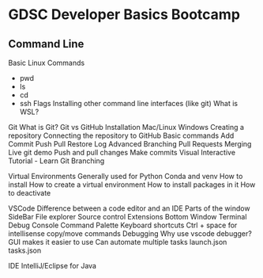 # GDSC Developer Basics Bootcamp

## Command Line
Basic Linux Commands
  - pwd
  - ls
  - cd
  - ssh
Flags
Installing other command line interfaces (like git)
What is WSL?

Git 
What is Git?
Git vs GitHub
Installation
Mac/Linux
Windows
Creating a repository
Connecting the repository to GitHub
Basic commands
Add
Commit
Push
Pull
Restore
Log
Advanced
Branching
Pull Requests
Merging
Live git demo
Push and pull changes
Make commits
Visual Interactive Tutorial - Learn Git Branching




Virtual Environments 
Generally used for Python
Conda and venv
How to install
How to create a virtual environment
How to install packages in it
How to deactivate


VSCode
Difference between a code editor and an IDE
Parts of the window
SideBar
File explorer
Source control
Extensions
Bottom Window
Terminal
Debug Console
Command Palette
Keyboard shortcuts
Ctrl + space for intellisense
copy/move commands
Debugging
Why use vscode debugger?
GUI makes it easier to use
Can automate multiple tasks
launch.json
tasks.json

IDE
IntelliJ/Eclipse for Java

